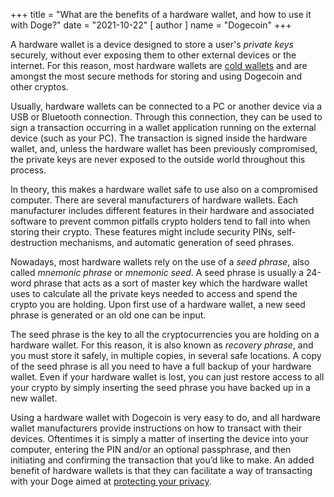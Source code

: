 +++
title = "What are the benefits of a hardware wallet, and how to use it with Doge?"
date = "2021-10-22"
[ author ]
  name = "Dogecoin"
+++

A hardware wallet is a device designed to store a user's *private keys* securely, without ever exposing them to other external devices or the internet. For this reason, most hardware wallets are [cold wallets](/dogepedia/articles/how-do-i-get-a-wallet) and are amongst the most secure methods for storing and using Dogecoin and other cryptos. 

Usually, hardware wallets can be connected to a PC or another device via a USB or Bluetooth connection. Through this connection, they can be used to sign a transaction occurring in a wallet application running on the external device (such as your PC). The transaction is signed inside the hardware wallet, and, unless the hardware wallet has been previously compromised, the private keys are never exposed to the outside world throughout this process. 

In theory, this makes a hardware wallet safe to use also on a compromised computer. There are several manufacturers of hardware wallets. Each manufacturer includes different features in their hardware and associated software to prevent common pitfalls crypto holders tend to fall into when storing their crypto. These features might include security PINs, self-destruction mechanisms, and automatic generation of seed phrases.

Nowadays, most hardware wallets rely on the use of a *seed phrase*, also called *mnemonic phrase* or *mnemonic seed*. A seed phrase is usually a 24-word phrase that acts as a sort of master key which the hardware wallet uses to calculate all the private keys needed to access and spend the crypto you are holding. Upon first use of a hardware wallet, a new seed phrase is generated or an old one can be input. 

The seed phrase is the key to all the cryptocurrencies you are holding on a hardware wallet. For this reason, it is also known as *recovery phrase*, and you must store it safely, in multiple copies, in several safe locations. A copy of the seed phrase is all you need to have a full backup of your hardware wallet. Even if your hardware wallet is lost, you can just restore access to all your crypto by simply inserting the seed phrase you have backed up in a new wallet.

Using a hardware wallet with Dogecoin is very easy to do, and all hardware wallet manufacturers provide instructions on how to transact with their devices. Oftentimes it is simply a matter of inserting the device into your computer, entering the PIN and/or an optional passphrase, and then initiating and confirming the transaction that you’d like to make. An added benefit of hardware wallets is that they can facilitate a way of transacting with your Doge aimed at [protecting your privacy](/dogepedia/articles/dogecoin-and-privacy).
